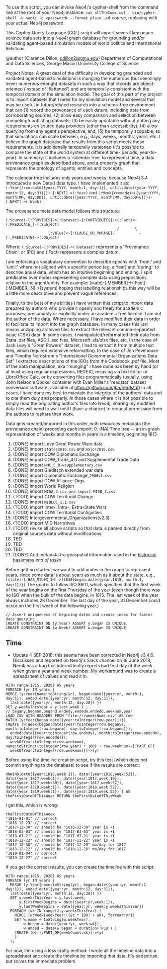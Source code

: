 To use this script, you can invoke Neo4j's cypher-shell from the command line at the root of your Neo4j instance:
`cat allTheCows.cql | bin/cypher-shell -u neo4j -p <password> --format plain`
...of course, replacing <password> with your actual Neo4j password.

This Cypher Query Language (CQL) script will import several key peace science data sets into a Neo4j graph database
for grounding and/or validating agent-based simulation models of world politics and International Relations.

@author {Clarence Dillon, cdillon2@gmu.edu}
Department of Computational and Data Sciences, George Mason University College of Science


Project Notes: A great deal of the difficulty in developing grounded and validated agent-based simulations is munging
the numerous (but seemingly never numerous enough) datasets in such a way that records are object-oriented (instead
of 'flattened') and are temporally consistent with the temporal domain of the simulation model. The goal of this part 
of my project is to import datasets that I need for my simulation model and several that may be useful in 
future/related research into a schema-free environment that can (1) record the provenance of each datum, including data
from corroborating sources; (2) allow easy comparison and selection between competing/conflicting datasets; (3) be 
easily updatable without putting any requirements on source data providers (other than accessibility); (4) allow 
querying from any agent's perspective; and, (5) be temporally scopable, so that simulations can scale between, e.g., 
days, weeks, months, years, etc. I believe the graph database that results from this script meets those requirements. 
It is additionally temporally versioned (it's possible to compare the state of the world system at different time-
periods; year-to-year). In summary: it includes a 'calendar tree' to represenst time, a data provenance graph as 
described above, and a property graph that represents the ontology of agents, entities and concepts. 

The calendar tree includes only years and weeks, because Neo4j 3.4 introduced a new Date() data type. I have implemented
it as: 
`(:Year{from:date({year:YYYY, month:1, day:1}), until:date({year:YYYY, month:12, day:31})})-[:NEXT]->(:Year)` 
and
`(:Week{from:date({year:YYYY, month:MM, day:DD}), until:date({year:YYYY, month:MM, day:DD+6})})-[:NEXT]->(:Week)`

The provenance meta data model follows this structure:

```
(:Source)-[:PROVIDES]->(:Dataset)-[:CONTRIBUTES]->(:Fact)<-[:PREDICATE_]-(:Subject)
                                                  /       \
                   (:Value)<-[:CLAUSE_OR_PHRASE]-           -[:_PREDICATE]->(:Object)
```
                     
Where: `(:Source)-[:PROVIDES]->(:Dataset)` represents a 'Provenance Chain', or (PC) and (:Fact) represents a complex 
datum. 

I am enforcing a vocabulary convention to describe epochs with 'from:' and 'until:' where not aligned with a specific
period (eg, a Year) and 'during:' to describe anual data, which has an intuitive beginning and ending. I split 
predicates over nodes representing complex data using prepositions relative to the agent/entity. 
For example: (state)-[:MEMBER]->(:Fact)-[:MEMBER_IN]->(system) hoping that labelling relationships this way will be 
a little more descriptive and prevent vague references. 



Finally, to the best of my abilities I have written this script to import data prepared by authors who provide it 
openly and freely for academic purposes; presumably or explicitly under an academic free license. I am not the 
author of the data. Where necessary, I have modified their data in order to facilitate its import into the graph
database. In many cases this just means unzipping archived files to extract the relevant comma-separated value (CSV)
data. In some cases, I manipulated/reformatted their data from Stata .dat files, ASCII .asc files, Microsoft .xls/xlsx
files, etc. In the case of Jack Levy's "Great Powers" dataset, I had to extract it from multiple text files, which 
required extensive reformatting. In the case of Jon Pevehouse and Timothy Nordstrom's "International Governmental 
Organizations Data Set" I extracted descriptions of the IGOs from the Codebook .pdf file. Most of the data 
manipulation, aka "munging" I have done has been by hand (or at least using regular expressions, REGEX), resaving
via text editor or LibreOffice Calc, or by converting files programmatically (usually, using John Nelson's Docker 
container with Evan Miller's 'readstat' dataset conversion software, available at https://github.com/jbn/readstat) 
In all cases, I have done my best to maintain the integrity of the authors' data and to cite them duly and properly. 
In those cases where it is not possible to simply read the originating author's files into Neo4j, sharing my modified
data files will need to wait until I (have a chance) to request permission from the authors to reshare their work.

Data gets created/imported in this order, with resources metadata (the provenance chain) preceding each import:
0. (NA) Time tree -- an in-graph representation of weeks and months in years in a timeline, beginning 1815
1. (DONE) import Levy Great Power Wars data
2. (DONE) import `states2016.csv` and `major2016.csv`
3. (DONE) import COW Diplomatic Exchange
4. (DONE) import COW_Trade_4.0 and Supplemental Trade Data
5. (DONE) import `NMC_5_0-wsupplementary.csv` 
6. (DONE) import Gleditsch extended war data
6. (DONE) import Diplomatic Exchange_`2006v1.csv` 
7. (DONE) import COW Alliance-Orgs
8. (DONE) import World Religion
9. (DONE) import `MIDA_4.csv and import MIDB_4.csv` 
10. (TODO) import COW Territorial Change  
11. (DONE) import `MIDLOC_1.1.csv`
12. (TODO) import Inter-, Intra-, Extra-State Wars  
13. (TODO) import COW Territorial Contiguities
14. (DONE) Intergovernmental_Organizations(v2.3)
15. (TODO) import MID Narratives
16. (TODO) revise all above scripts so that data is parsed directly from original sources data without modifications.
17. TBD
18. TBD
19. TBD
20. (DONE) Add metadata fro geospatial information used in the [historical basemaps](https://github.com/usuallycwdillon/historical-basemaps)
_end of tasks_


Before getting started, we want to add nodes in the graph to represent years, since some data is about
years as much as it about the state. e.g., `(state)-[:HAS_MILEX_IN]->(1818{began:date({year:1818, month:1, day:1})})`
The goal is to follow ISO 8601, which specifies that the first week of the year begins on the first Thursday of the 
year (even though there was no ISO when the bulk of the data begins, in 1815. The last week of the year always 
includes 28 December. The last day of the year, 31 December could occur on the first week of the following year.)

```
// Assert uniqueness of begining dates and create index for faster date querying
CREATE CONSTRAINT ON (y:Year) ASSERT y.began IS UNIQUE;
CREATE CONSTRAINT ON (w:Week) ASSERT w.began IS UNIQUE;
```

## Time
* Update 4 SEP 2018: this seems have been corrected in Neo4j v3.4.6.
Discussed and reported on Neo4j's Slack channel on 18 June 2018, Neo4j has a bug that intermittently reports bad first 
day of the week when given a year and week number. My workaround was to create a spreadsheet of values and read it in.

``` 
WITH range(1815, 2020) AS years
FOREACH (yr IN years |
MERGE (y:Year{name:toString(yr), began:date({year:yr, month:1, day:1}), ended:date({year:yr, month:12, day:31}),
  last:date({year:yr, month:12, day:28}) })
SET y.weeksThisYear = y.last.week ) ;
// begany,beganm,begand,endedy,endedm,endedd,weeknum,year
LOAD CSV WITH HEADERS FROM "file:///weeksNums.csv" AS row
MATCH (y:Year{began:date({year:toInteger(row.year)})})
CREATE (w:Week{began:date({year:toInteger(row.begany), month:toInteger(row.beganm), day:toInteger(row.begand)}),
  ended:date({year:toInteger(row.endedy), month:toInteger(row.endedm), day:toInteger(row.endedd)}), 
  weekOfYear:toInteger(row.weeknum), name:toString((toInteger(row.year) * 100) + row.weeknum)-[:PART_OF{
  weekOfYear:toInteger(row.weeknum)}]->(y)
```

Before using the timeline creation script, try this test (which does not commit anything to the database) to see 
if the results are correct:
 
```
UNWIND[date({year:1816,week:1}), date({year:1816,week:52}), date({year:1817,week:1}), date({year:1817,week:10}), 
date({year:1817,week:30}), date({year:1817,week:52}), date({year:1818,week:1}), date({year:1818,week:52}), 
date({year:1819,week:1}), date({year:1819,week:52}) ] AS theFirstDateOfThisWeek RETURN theFirstDateOfThisWeek
```

I get this, which is wrong:
```
theFirstDateOfThisWeek
"1816-01-01" // correct
"1816-12-23" // correct
"1817-12-30" // should be "1816-12-30" year is +1
"1818-03-03" // should be "1817-03-03" year is +1
"1818-07-21" // should be "1817-07-21" year is +1
"1818-12-22" // should be "1817-12-22" year is +1
"1817-12-30" // should be "1817-12-29" mo/day for 1817
"1818-12-22" // should be "1818-12-28" mo/day for 1817
"1819-01-04" // correct
"1819-12-27" // correct 
```

If you get the correct results, you can create the timeline with this script:

```
WITH range(1815, 2020) AS years
FOREACH (yr IN years |
  MERGE (y:Year{name:toString(yr), began:date({year:yr, month:1, day:1}), ended:date({year:yr, month:12, day:31}),
  last:date({year:yr, month:12, day:28}) })
  SET y.weeksThisYear = y.last.week,
      y.firstWeekBegins = date({year:yr,week:1}),
      y.lastWeekBegins = date({year:yr, week:y.weeksThisYear})
  FOREACH (wk IN range(1,y.weeksThisYear) |
    MERGE (w:Week{weekYear:((yr * 100) + wk), forYear:yr})
    SET w.name = toString(w.weekYear),
        w.began = date({year:yr, week:wk}),
        w.ended = date(w.began + duration('P5D') )
    CREATE (w)-[:PART_OF{weekCount:wk}]->(y)
    )
  );
```

For now, I'm using a less crafty method: I wrote all the timeline data into a spreadsheet anc create the timeline by 
importing that data. It's pedestrian, but solves the immediate problem.
